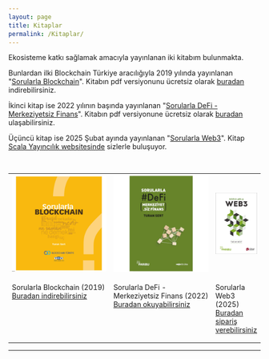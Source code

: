 ```yaml
---
layout: page
title: Kitaplar
permalink: /Kitaplar/
---
```


Ekosisteme katkı sağlamak amacıyla yayınlanan iki kitabım bulunmakta. 

Bunlardan ilki Blockchain Türkiye aracılığıyla 2019 yılında yayınlanan "[Sorularla Blockchain](http://bit.ly/Sorularla_Blockchain)". Kitabın pdf versiyonunu ücretsiz olarak [buradan](http://bit.ly/Sorularla_Blockchain) indirebilirsiniz.  

İkinci kitap ise 2022 yılının başında yayınlanan "[Sorularla DeFi - Merkeziyetsiz Finans](https://indd.adobe.com/view/f27e44be-3413-4473-a6a6-32b7f5165835)". Kitabın pdf versiyonune ücretsiz olarak [buradan](https://indd.adobe.com/view/f27e44be-3413-4473-a6a6-32b7f5165835) ulaşabilirsiniz. 

Üçüncü kitap ise 2025 Şubat ayında yayınlanan "[Sorularla Web3](https://www.scalakitapci.com/sorularla-web3)". Kitap [Scala Yayıncılık websitesinde](https://www.scalakitapci.com/sorularla-web3) sizlerle buluşuyor. 

&nbsp;

<table>
<tr>
<td style="width:50%">
<img src="/assets/Sorularla_Blockchain_kapak.jpg">
</td>
<td style="width:50%">
<img src="/assets/Sorularla_DeFi_kapak_v2.jpg"></td>
<td style="width:50%">
<img src="/assets/Sorularla_Web3_kapak_v3.jpg"></td>
</tr>
<tr>
<td style="width:50%; vertical-align:top">
<p>Sorularla Blockchain (2019)  <a href="http://bit.ly/Sorularla_Blockchain">Buradan indirebilirsiniz</a> </p> 
</td>
<td style="width:50%; vertical-align:top">
<p>Sorularla DeFi - Merkeziyetsiz Finans (2022) <a href="https://indd.adobe.com/view/5b99bb77-877f-47f7-a881-33ef427205b6">Buradan okuyabilirsiniz</a> </p>
</td>
<td style="width:50%; vertical-align:top">
<p>Sorularla Web3 (2025)  <a href="https://www.scalakitapci.com/sorularla-web3">Buradan sipariş verebilirsiniz</a> </p>
</td>
</tr> 
  
</table>

---

&nbsp;
